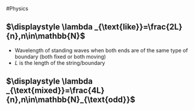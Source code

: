 #Physics 
## $\displaystyle \lambda _{\text{like}}=\frac{2L}{n},n\in\mathbb{N}$
* Wavelength of standing waves when both ends are of the same type of boundary (both fixed or both moving)
* $\displaystyle L$ is the length of the string/boundary
## $\displaystyle \lambda _{\text{mixed}}=\frac{4L}{n},n\in\mathbb{N}_{\text{odd}}$